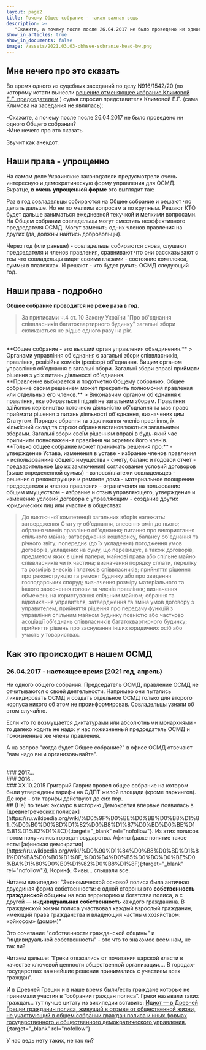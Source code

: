 ```yaml
---
layout: page2
title: Почему Общее собрание - такая важная вещь
description: >-
   "Скажите, а почему после после 26.04.2017 не было проведено ни одного Общего собрания? — Мне нечего про это сказать"
show_in_articles: true
show_in_documents: false
image: /assets/2021.03.03-obhsee-sobranie-head-bw.png
---
```


## Мне нечего про это сказать
Во время одного из судебных заседаний по делу N916/1542/20 (по которому кстати вынесли [решение отменяющее избрание Климовой Е.Г. председателем](/2021/02/22/postanova-suda.html) ) судья спросил представителя Климовой Е.Г. (сама Климова на заседания не являлась):

-Скажите, а почему после после 26.04.2017 не было проведено ни одного Общего собрания?<br>
-Мне нечего про это сказать

Звучит как анекдот.

## Наши права - упрощенно
На самом деле Украинские законодатели предусмотрели очень интересную и демократическую форму управления для ОСМД. Вкратце, **в очень упрощенной форме** это выглядит так:

Раз в год совладельцы собираются на Общее собрание и решают что делать дальше. Но не по мелким вопросам а по крупным. Решают КТО будет дальше заниматься ежедневной текучкой и мелкими вопросами. На Общем собрании совладельцы могут сместить неэффективного председателя ОСМД. Могут заменить одних членов правления на других (да, должны найтись добровольцы). 

Через год (или раньше) - совладельцы собираются снова, слушают председателя и членов правления, сравнивают что они рассказывают с тем что совладельцы видят своими глазами - состояние комплекса, суммы в платежках. И решают - кто будет рулить ОСМД следующий год. 

## Наши права - подробно
**Общее собрание проводится не реже раза в год.**
> За приписами ч.4 ст. 10 Закону України "Про об'єднання співвласників багатоквартирного будинку" загальні збори скликаються не рідше одного разу на рік.

<br>
**Общее собрание - это высший орган управления объединения.**
> Органами управління об'єднання є загальні збори співвласників, правління, ревізійна комісія (ревізор) об'єднання. Вищим органом управління об'єднання є загальні збори. Загальні збори вправі приймати рішення з усіх питань діяльності об`єднання.

<br>
**Правление выбирается и подотчетно Общему собранию. Общее собрание своим решением может прекратить полномочия правления или отдельных его членов.**
> Виконавчим органом об'єднання є правління, яке обирається і підзвітне загальним зборам. Правління здійснює керівництво поточною діяльністю об'єднання та має право приймати рішення з питань діяльності об`єднання, визначених цим Статутом. Порядок обрання та відкликання членів правління, їх кількісний склад та строки обрання встановлюються загальними зборами. Загальні збори своїм рішенням вправі в будь-який час припинити повноваження правління чи окремих його членів.

<br>
**Только общее собрание может принимать решения про:**
- утверждение Устава, изменения в уставе 
- избрание членов правления 
- использованиие общего имущества
- смету, баланс и годовой отчет
- предварительное (до их заключения) согласование условий договоров (выше определенной суммы)
- взносы/платежи совладельцев
- решения о реконструкции и ремонте дома
- материальное поощрение председателя и членов правления
- ограничения на пользование общим имуществом
- избрание и отзыв управляющего, утверждение и изменение условий договора с управляющим
- создание других юридических лиц или участие в обществах

> До виключної компетенції загальних зборів належать: затвердження Статуту об'єднання, внесення змін до нього; обрання членів правління об'єднання; питання про використання спільного майна; затвердження кошторису, балансу об'єднання та річного звіту; попереднє (до їх укладення) погодження умов договорів, укладених на суму, що перевищує, а також договорів, предметом яких є цінні папери, майнові права або спільне майно співвласників чи їх частина; визначення порядку сплати, переліку та розмірів внесків і платежів співвласників; прийняття рішення про реконструкцію та ремонт будинку або про зведення господарських споруд; визначення розміру матеріального та іншого заохочення голови та членів правління; визначення обмежень на користування спільним майном; обрання та відкликання управителя, затвердження та зміна умов договору з управителем, прийняття рішення про передачу функцій з управління спільним майном будинку повністю або частково асоціації об'єднань співвласників багатоквартирного будинку; прийняття рішень про заснування інших юридичних осіб або участь у товариствах.


## Как это происходит в нашем ОСМД

### 26.04.2017 - настоящее время (2021 год, апрель)
Ни одного общего собрания. Председатель ОСМД, правление ОСМД не отчитываются о своей деятельности. Например они пытались ликвидировать ОСМД и создать отдельное ОСМД только для второго корпуса никого об этом не проинформировав. Совладельцы узнали об этом случайно.

Если кто то возмущается диктатурами или абсолютными монархиями - то далеко ходить не надо: у нас пожизненный председатель ОСМД и пожизненные же члены правления.

А на вопрос "когда будет Общее собрание?" в офисе ОСМД отвечают "вам надо вы и организовывайте".

<br>
### 2017...

<br>
### 2016...

<br>
### XX.10.2015
Григорий Гаврик провел общее собрание на котором были утверждены тарифы на СДПТ жилой площади (кроме паркингов). Де юре - эти тарифы действуют до сих пор.

<br>
## (Не) по теме: экскурс в историю
Демократия впервые появилась в [древнегреческих полисах](https://ru.wikipedia.org/wiki/%D0%9F%D0%BE%D0%BB%D0%B8%D1%81_(%D0%B0%D0%BD%D1%82%D0%B8%D1%87%D0%BD%D0%BE%D1%81%D1%82%D1%8C)){:target="_blank" rel="nofollow"}. Из этих полисов потом получились города-государства. Афины (даже понятие такое есть: [афинская демократия](https://ru.wikipedia.org/wiki/%D0%90%D1%84%D0%B8%D0%BD%D1%81%D0%BA%D0%B0%D1%8F_%D0%B4%D0%B5%D0%BC%D0%BE%D0%BA%D1%80%D0%B0%D1%82%D0%B8%D1%8F){:target="_blank" rel="nofollow"}), Коринф, Фивы... слышали все.

Читаем википедию:
"Экономической основой полиса была античная двуединая форма собственности: с одной стороны это **собственность гражданской общины** на всю территорию и богатства полиса, а с другой — **индивидуальная собственность** каждого гражданина. В гражданской жизни полиса участвовал каждый взрослый гражданин, имеющий права гражданства и владеющий частным хозяйством: «ойкосом» (домом)"

Это сочетание "собственности гражданской общины" и "индивидуальной собственности" - это что то знакомое всем нам, не так ли?

Читаем дальше: "Греки отказались от почитания царской власти в качестве ключевой ценности общественной организации.... В городах-государствах важнейшие решения принимались с участием всех граждан".

И в Древней Греции и в наше время были/есть граждане которые не принимали участия в “собрании граждан полиса”. Греки называли таких граждан... тут лучше цитату из википедии вставить: [Идиот — в Древней Греции гражданин полиса, живущий в отрыве от общественной жизни, не участвующий в общем собрании граждан полиса и иных формах государственного и общественного демократического управления.](https://ru.wikipedia.org/wiki/%D0%98%D0%B4%D0%B8%D0%BE%D1%82){:target="_blank" rel="nofollow"} 


У нас ведь нету таких, не так ли?




